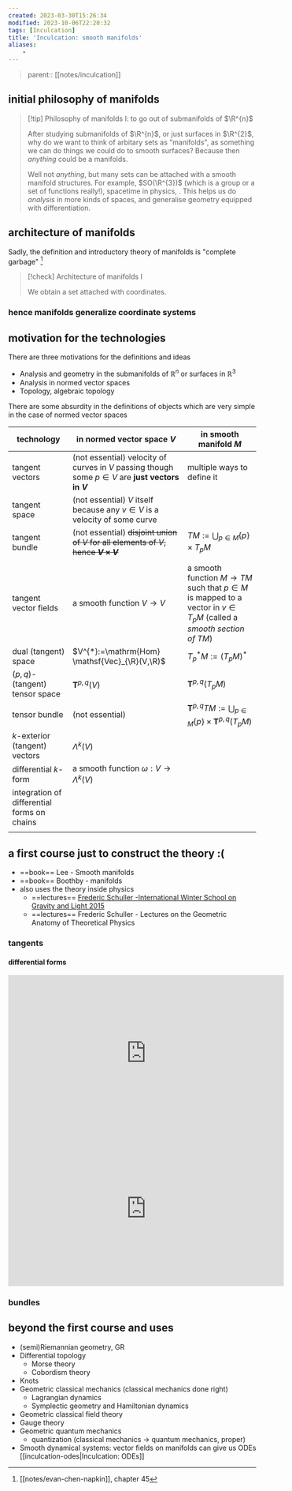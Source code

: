 ```yaml
---
created: 2023-03-30T15:26:34
modified: 2023-10-06T22:20:32
tags: [Inculcation]
title: 'Inculcation: smooth manifolds'
aliases:
    - 
---
```


> parent:: [[notes/inculcation]]


## initial philosophy of manifolds

> [!tip] Philosophy of manifolds I: to go out of submanifolds of $\R^{n}$
> 
> After studying submanifolds of $\R^{n}$, or just surfaces in $\R^{2}$, why do we want to think of arbitary sets as "manifolds", as something we can do things we could do to smooth surfaces? Because then *anything* could be a manifolds. 
> 
> Well not *anything*, but many sets can be attached with a smooth manifold structures. For example, $SO(\R^{3})$ (which is a group or a set of functions really!), spacetime in physics, . This helps us do *analysis* in more kinds of spaces, and generalise geometry equipped with differentiation.


## architecture of manifolds

Sadly, the definition and introductory theory of manifolds is "complete garbage" [^evan]

> [!check] Architecture of manifolds I
> 
> We obtain a set attached with coordinates.

[^evan]: [[notes/evan-chen-napkin]], chapter 45

### hence manifolds generalize coordinate systems

## motivation for the technologies

There are three motivations for the definitions and ideas
- Analysis and geometry in the submanifolds of $\mathbb{R}^{n}$ or surfaces in $\mathbb{R}^{3}$
- Analysis in normed vector spaces
- Topology, algebraic topology




There are some absurdity in the definitions of objects which are very simple in the case of normed vector spaces

| technology                                  | in normed vector space $V$                                                                         | in smooth manifold $M$                                                                                                       |
| ------------------------------------------- | -------------------------------------------------------------------------------------------------- | ---------------------------------------------------------------------------------------------------------------------------- |
| tangent vectors                             | (not essential) velocity of curves in $V$ passing though some $p\in V$ are **just vectors in $V$** | multiple ways to define it                                                                                                   |
| tangent space                               | (not essential) $V$ itself because any $v \in V$ is a velocity of some curve                       |                                                                                                                              |
| tangent bundle                              | (not essential) ~~disjoint union of $V$ for all elements of $V$, hence **$V \times V$**~~          | $TM:= \bigcup_{p \in M} \{ p \} \times T_{p}M$                                                                               |
|                                             |                                                                                                    |                                                                                                                              |
| tangent vector fields                       | a smooth function $V \to V$                                                                        | a smooth function $M \to TM$ such that $p \in M$ is mapped to a vector in $v \in T_{p}M$ (called a *smooth section of $TM$*) |
| dual (tangent) space                        | $V^{*}:=\mathrm{Hom} \mathsf{Vec}_{\R}(V,\R)$                                                      | $T^{*}_{p}M := (T_{p}M)^{*}$                                                                                                 |
| $(p,q)$-(tangent) tensor space              | $\mathbf{T}^{p,q}(V)$                                                                            | $\mathbf{T}^{p,q}(T_{p}M)$                                                                                                 |
| tensor bundle                               | (not essential)                                                                                    | $\mathbf{T}^{p,q}TM:= \bigcup_{p \in M} \{ p \} \times \mathbf{T}^{p,q}(T_{p}M)$                                         |
| $k$-exterior (tangent) vectors              | $\Lambda^{k}(V)$                                                                                   |                                                                                                                              |
| differential $k$-form                       | a smooth function $\omega: V\to \Lambda^{k}(V)$                                                    |                                                                                                                              |
| integration of differential forms on chains |                                                                                                    |                                                                                                                              |
|                                             |                                                                                                    |                                                                                                                              |

## a first course just to construct the theory :(

- ==book== Lee - Smooth manifolds
- ==book== Boothby - manifolds
- also uses the theory inside physics
	- ==lectures== [Frederic Schuller -International Winter School on Gravity and Light 2015](https://www.youtube.com/playlist?list=PLFeEvEPtX_0S6vxxiiNPrJbLu9aK1UVC_)
	- ==lectures== Frederic Schuller - Lectures on the Geometric Anatomy of Theoretical Physics

### tangents


#### differential forms

<iframe width="560" height="315" src="https://www.youtube.com/embed/1lGM5DEdMaw?si=NbdykTqGLyJzPNTM" title="YouTube video player" frameborder="0" allow="accelerometer; autoplay; clipboard-write; encrypted-media; gyroscope; picture-in-picture; web-share" allowfullscreen></iframe>

<iframe width="560" height="315" src="https://www.youtube.com/embed/2ptFnIj71SM?si=pX0YhRJVtog6IZNu" title="YouTube video player" frameborder="0" allow="accelerometer; autoplay; clipboard-write; encrypted-media; gyroscope; picture-in-picture; web-share" allowfullscreen></iframe>

### bundles


## beyond the first course and uses

- (semi)Riemannian geometry, GR
- Differential topology
	- Morse theory
	- Cobordism theory
- Knots
- Geometric classical mechanics (classical mechanics done right)
	- Lagrangian dynamics
	- Symplectic geometry and Hamiltonian dynamics
- Geometric classical field theory
- Gauge theory
- Geometric quantum mechanics
	- quantization (classical mechanics $\to$ quantum mechanics, proper)
- Smooth dynamical systems: vector fields on manifolds can give us ODEs [[inculcation-odes|Inculcation: ODEs]]